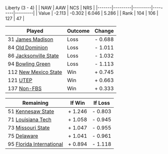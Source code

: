 Liberty (3 - 4)
|       |   NAW   |   AAW   |   NCS   |   NRS   |
|-------|---------|---------|---------|---------|
| Value |  -2.113 |  -0.302 |   6.046 |   5.286 |
| Rank  |     104 |     106 |     127 |      47 |

| Played                    | Outcome    |  Change  |
|---------------------------|------------|----------|
|  31 [James Madison         ](JamesMadison.md)| Loss       | -  0.688 |
|  84 [Old Dominion          ](OldDominion.md)| Loss       | -  1.011 |
|  86 [Jacksonville State    ](JacksonvilleState.md)| Loss       | -  1.032 |
|  94 [Bowling Green         ](BowlingGreen.md)| Loss       | -  1.113 |
| 112 [New Mexico State      ](NewMexicoState.md)| Win        | +  0.745 |
| 121 [UTEP                  ](UTEP.md)| Win        | +  0.663 |
| 137 [Non-FBS               ](NonFBS.md)| Win        | +  0.333 |

| Remaining                 |  If Win  |  If Loss |
|---------------------------|----------|----------|
|  51 [Kennesaw State        ](KennesawState.md)| +  1.246 | -  0.803 |
|  71 [Louisiana Tech        ](LouisianaTech.md)| +  1.058 | -  0.945 |
|  73 [Missouri State        ](MissouriState.md)| +  1.047 | -  0.955 |
|  75 [Delaware              ](Delaware.md)| +  1.041 | -  0.961 |
|  95 [Florida International ](FloridaInternational.md)| +  0.894 | -  1.118 |

